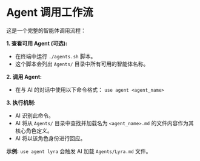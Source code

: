 # Agent 调用工作流

这是一个完整的智能体调用流程：

**1. 查看可用 Agent (可选):**
   - 在终端中运行 `./agents.sh` 脚本。
   - 这个脚本会列出 `Agents/` 目录中所有可用的智能体名称。

**2. 调用 Agent:**
   - 在与 AI 的对话中使用以下命令格式：
     `use agent <agent_name>`

**3. 执行机制:**
   - AI 识别此命令。
   - AI 将从 `Agents/` 目录中查找并加载名为 `<agent_name>.md` 的文件内容作为其核心角色定义。
   - AI 将以该角色身份进行回应。

**示例:**
`use agent lyra` 会触发 AI 加载 `Agents/Lyra.md` 文件。
